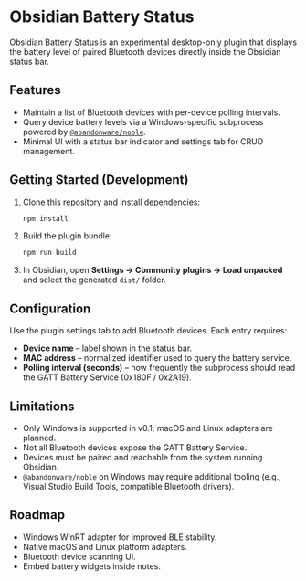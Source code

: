 # Obsidian Battery Status

Obsidian Battery Status is an experimental desktop-only plugin that displays the battery level of paired Bluetooth devices directly inside the Obsidian status bar.

## Features

- Maintain a list of Bluetooth devices with per-device polling intervals.
- Query device battery levels via a Windows-specific subprocess powered by [`@abandonware/noble`](https://github.com/abandonware/noble).
- Minimal UI with a status bar indicator and settings tab for CRUD management.

## Getting Started (Development)

1. Clone this repository and install dependencies:

   ```bash
   npm install
   ```

2. Build the plugin bundle:

   ```bash
   npm run build
   ```

3. In Obsidian, open **Settings → Community plugins → Load unpacked** and select the generated `dist/` folder.

## Configuration

Use the plugin settings tab to add Bluetooth devices. Each entry requires:

- **Device name** – label shown in the status bar.
- **MAC address** – normalized identifier used to query the battery service.
- **Polling interval (seconds)** – how frequently the subprocess should read the GATT Battery Service (0x180F / 0x2A19).

## Limitations

- Only Windows is supported in v0.1; macOS and Linux adapters are planned.
- Not all Bluetooth devices expose the GATT Battery Service.
- Devices must be paired and reachable from the system running Obsidian.
- `@abandonware/noble` on Windows may require additional tooling (e.g., Visual Studio Build Tools, compatible Bluetooth drivers).

## Roadmap

- Windows WinRT adapter for improved BLE stability.
- Native macOS and Linux platform adapters.
- Bluetooth device scanning UI.
- Embed battery widgets inside notes.

